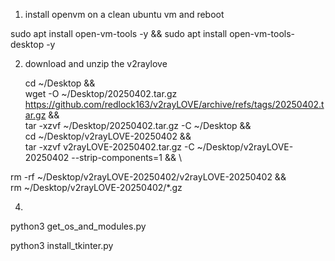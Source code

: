 
1. install openvm on a clean ubuntu vm and reboot

sudo apt install open-vm-tools -y && sudo apt install open-vm-tools-desktop -y

2. download and unzip the v2raylove

   cd ~/Desktop && \
wget -O ~/Desktop/20250402.tar.gz https://github.com/redlock163/v2rayLOVE/archive/refs/tags/20250402.tar.gz && \
tar -xzvf ~/Desktop/20250402.tar.gz -C ~/Desktop && \
cd ~/Desktop/v2rayLOVE-20250402 && \
tar -xzvf v2rayLOVE-20250402.tar.gz -C ~/Desktop/v2rayLOVE-20250402 --strip-components=1 && \

rm -rf ~/Desktop/v2rayLOVE-20250402/v2rayLOVE-20250402 && \
rm ~/Desktop/v2rayLOVE-20250402/*.gz

4.
python3 get_os_and_modules.py 

python3 install_tkinter.py 




